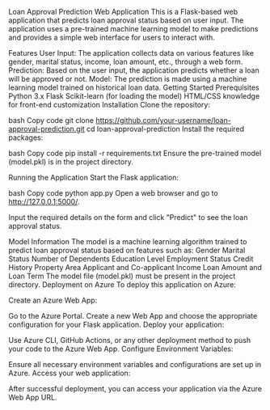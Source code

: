 Loan Approval Prediction Web Application
This is a Flask-based web application that predicts loan approval status based on user input. The application uses a pre-trained machine learning model to make predictions and provides a simple web interface for users to interact with.

Features
User Input: The application collects data on various features like gender, marital status, income, loan amount, etc., through a web form.
Prediction: Based on the user input, the application predicts whether a loan will be approved or not.
Model: The prediction is made using a machine learning model trained on historical loan data.
Getting Started
Prerequisites
Python 3.x
Flask
Scikit-learn (for loading the model)
HTML/CSS knowledge for front-end customization
Installation
Clone the repository:

bash
Copy code
git clone https://github.com/your-username/loan-approval-prediction.git
cd loan-approval-prediction
Install the required packages:

bash
Copy code
pip install -r requirements.txt
Ensure the pre-trained model (model.pkl) is in the project directory.

Running the Application
Start the Flask application:

bash
Copy code
python app.py
Open a web browser and go to http://127.0.0.1:5000/.

Input the required details on the form and click "Predict" to see the loan approval status.

Model Information
The model is a machine learning algorithm trained to predict loan approval status based on features such as:
Gender
Marital Status
Number of Dependents
Education Level
Employment Status
Credit History
Property Area
Applicant and Co-applicant Income
Loan Amount and Loan Term
The model file (model.pkl) must be present in the project directory.
Deployment on Azure
To deploy this application on Azure:

Create an Azure Web App:

Go to the Azure Portal.
Create a new Web App and choose the appropriate configuration for your Flask application.
Deploy your application:

Use Azure CLI, GitHub Actions, or any other deployment method to push your code to the Azure Web App.
Configure Environment Variables:

Ensure all necessary environment variables and configurations are set up in Azure.
Access your web application:

After successful deployment, you can access your application via the Azure Web App URL.
